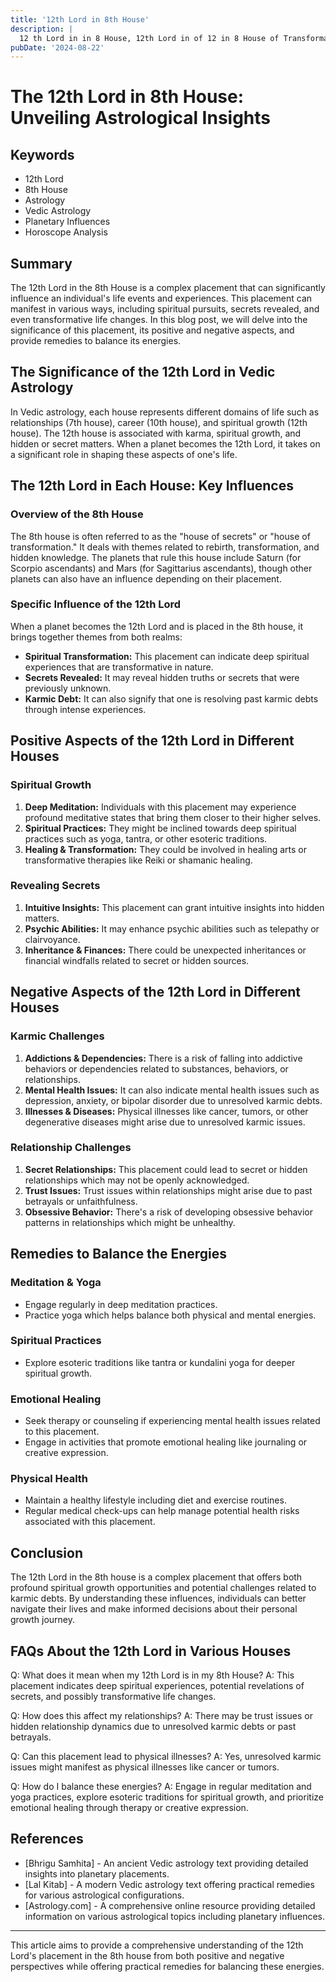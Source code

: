 ```yaml
---
title: '12th Lord in 8th House'
description: |
  12 th Lord in in 8 House, 12th Lord in of 12 in 8 House of Transformation in Vedic astrology
pubDate: '2024-08-22'
---
```


# The 12th Lord in 8th House: Unveiling Astrological Insights

## Keywords

- 12th Lord
- 8th House
- Astrology
- Vedic Astrology
- Planetary Influences
- Horoscope Analysis

## Summary

The 12th Lord in the 8th House is a complex placement that can significantly influence an individual's life events and experiences. This placement can manifest in various ways, including spiritual pursuits, secrets revealed, and even transformative life changes. In this blog post, we will delve into the significance of this placement, its positive and negative aspects, and provide remedies to balance its energies.

## The Significance of the 12th Lord in Vedic Astrology

In Vedic astrology, each house represents different domains of life such as relationships (7th house), career (10th house), and spiritual growth (12th house). The 12th house is associated with karma, spiritual growth, and hidden or secret matters. When a planet becomes the 12th Lord, it takes on a significant role in shaping these aspects of one's life.

## The 12th Lord in Each House: Key Influences

### Overview of the 8th House

The 8th house is often referred to as the "house of secrets" or "house of transformation." It deals with themes related to rebirth, transformation, and hidden knowledge. The planets that rule this house include Saturn (for Scorpio ascendants) and Mars (for Sagittarius ascendants), though other planets can also have an influence depending on their placement.

### Specific Influence of the 12th Lord

When a planet becomes the 12th Lord and is placed in the 8th house, it brings together themes from both realms:
- **Spiritual Transformation:** This placement can indicate deep spiritual experiences that are transformative in nature.
- **Secrets Revealed:** It may reveal hidden truths or secrets that were previously unknown.
- **Karmic Debt:** It can also signify that one is resolving past karmic debts through intense experiences.

## Positive Aspects of the 12th Lord in Different Houses

### Spiritual Growth

1. **Deep Meditation:** Individuals with this placement may experience profound meditative states that bring them closer to their higher selves.
2. **Spiritual Practices:** They might be inclined towards deep spiritual practices such as yoga, tantra, or other esoteric traditions.
3. **Healing & Transformation:** They could be involved in healing arts or transformative therapies like Reiki or shamanic healing.

### Revealing Secrets

1. **Intuitive Insights:** This placement can grant intuitive insights into hidden matters.
2. **Psychic Abilities:** It may enhance psychic abilities such as telepathy or clairvoyance.
3. **Inheritance & Finances:** There could be unexpected inheritances or financial windfalls related to secret or hidden sources.

## Negative Aspects of the 12th Lord in Different Houses

### Karmic Challenges

1. **Addictions & Dependencies:** There is a risk of falling into addictive behaviors or dependencies related to substances, behaviors, or relationships.
2. **Mental Health Issues:** It can also indicate mental health issues such as depression, anxiety, or bipolar disorder due to unresolved karmic debts.
3. **Illnesses & Diseases:** Physical illnesses like cancer, tumors, or other degenerative diseases might arise due to unresolved karmic issues.

### Relationship Challenges

1. **Secret Relationships:** This placement could lead to secret or hidden relationships which may not be openly acknowledged.
2. **Trust Issues:** Trust issues within relationships might arise due to past betrayals or unfaithfulness.
3. **Obsessive Behavior:** There's a risk of developing obsessive behavior patterns in relationships which might be unhealthy.

## Remedies to Balance the Energies

### Meditation & Yoga

- Engage regularly in deep meditation practices.
- Practice yoga which helps balance both physical and mental energies.

### Spiritual Practices

- Explore esoteric traditions like tantra or kundalini yoga for deeper spiritual growth.

### Emotional Healing

- Seek therapy or counseling if experiencing mental health issues related to this placement.
- Engage in activities that promote emotional healing like journaling or creative expression.

### Physical Health

- Maintain a healthy lifestyle including diet and exercise routines.
- Regular medical check-ups can help manage potential health risks associated with this placement.

## Conclusion

The 12th Lord in the 8th house is a complex placement that offers both profound spiritual growth opportunities and potential challenges related to karmic debts. By understanding these influences, individuals can better navigate their lives and make informed decisions about their personal growth journey.

## FAQs About the 12th Lord in Various Houses

Q: What does it mean when my 12th Lord is in my 8th House?
A: This placement indicates deep spiritual experiences, potential revelations of secrets, and possibly transformative life changes.

Q: How does this affect my relationships?
A: There may be trust issues or hidden relationship dynamics due to unresolved karmic debts or past betrayals.

Q: Can this placement lead to physical illnesses?
A: Yes, unresolved karmic issues might manifest as physical illnesses like cancer or tumors.

Q: How do I balance these energies?
A: Engage in regular meditation and yoga practices, explore esoteric traditions for spiritual growth, and prioritize emotional healing through therapy or creative expression.

## References

- [Bhrigu Samhita] - An ancient Vedic astrology text providing detailed insights into planetary placements.
- [Lal Kitab] - A modern Vedic astrology text offering practical remedies for various astrological configurations.
- [Astrology.com] - A comprehensive online resource providing detailed information on various astrological topics including planetary influences.

---

This article aims to provide a comprehensive understanding of the 12th Lord's placement in the 8th house from both positive and negative perspectives while offering practical remedies for balancing these energies.